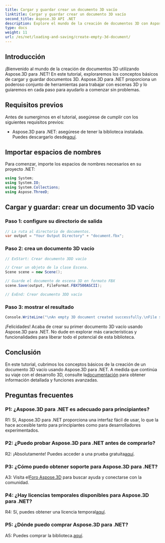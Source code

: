 ```yaml
---
title: Cargar y guardar crear un documento 3D vacío
linktitle: Cargar y guardar crear un documento 3D vacío
second_title: Aspose.3D API .NET
description: Explore el mundo de la creación de documentos 3D con Aspose.3D para .NET. Crea, edita y guarda impresionantes escenas 3D sin esfuerzo.
type: docs
weight: 11
url: /es/net/loading-and-saving/create-empty-3d-document/
---
```

## Introducción

¡Bienvenido al mundo de la creación de documentos 3D utilizando Aspose.3D para .NET! En este tutorial, exploraremos los conceptos básicos de cargar y guardar documentos 3D. Aspose.3D para .NET proporciona un poderoso conjunto de herramientas para trabajar con escenas 3D y lo guiaremos en cada paso para ayudarlo a comenzar sin problemas.

## Requisitos previos

Antes de sumergirnos en el tutorial, asegúrese de cumplir con los siguientes requisitos previos:

-  Aspose.3D para .NET: asegúrese de tener la biblioteca instalada. Puedes descargarlo desde[aquí](https://releases.aspose.com/3d/net/).

## Importar espacios de nombres

Para comenzar, importe los espacios de nombres necesarios en su proyecto .NET:

```csharp
using System;
using System.IO;
using System.Collections;
using Aspose.ThreeD;
```

## Cargar y guardar: crear un documento 3D vacío

### Paso 1: configure su directorio de salida

```csharp
// La ruta al directorio de documentos.
var output = "Your Output Directory" + "document.fbx";
```

### Paso 2: crea un documento 3D vacío

```csharp
// ExStart: Crear documento 3DD vacío

// Crear un objeto de la clase Escena.
Scene scene = new Scene();

// Guarde el documento de escena 3D en formato FBX
scene.Save(output, FileFormat.FBX7500ASCII);

// ExEnd: Crear documento 3DD vacío
```

### Paso 3: mostrar el resultado

```csharp
Console.WriteLine("\nAn empty 3D document created successfully.\nFile saved at " + output);
```

¡Felicidades! Acaba de crear su primer documento 3D vacío usando Aspose.3D para .NET. No dude en explorar más características y funcionalidades para liberar todo el potencial de esta biblioteca.

## Conclusión

 En este tutorial, cubrimos los conceptos básicos de la creación de un documento 3D vacío usando Aspose.3D para .NET. A medida que continúa su viaje con el desarrollo 3D, consulte la[documentación](https://reference.aspose.com/3d/net/) para obtener información detallada y funciones avanzadas.

## Preguntas frecuentes

### P1: ¿Aspose.3D para .NET es adecuado para principiantes?

R1: Sí, Aspose.3D para .NET proporciona una interfaz fácil de usar, lo que la hace accesible tanto para principiantes como para desarrolladores experimentados.

### P2: ¿Puedo probar Aspose.3D para .NET antes de comprarlo?

 R2: ¡Absolutamente! Puedes acceder a una prueba gratuita[aquí](https://releases.aspose.com/).

### P3: ¿Cómo puedo obtener soporte para Aspose.3D para .NET?

 A3: Visita el[Foro Aspose.3D](https://forum.aspose.com/c/3d/18) para buscar ayuda y conectarse con la comunidad.

### P4: ¿Hay licencias temporales disponibles para Aspose.3D para .NET?

 R4: Sí, puedes obtener una licencia temporal[aquí](https://purchase.aspose.com/temporary-license/).

### P5: ¿Dónde puedo comprar Aspose.3D para .NET?

 A5: Puedes comprar la biblioteca.[aquí](https://purchase.aspose.com/buy).